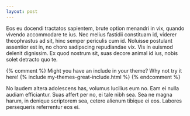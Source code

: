 ```yaml
---
layout: post
---
```


Eos eu docendi tractatos sapientem, brute option menandri in vix, quando vivendo
accommodare te ius. Nec melius fastidii constituam id, viderer theophrastus ad
sit, hinc semper periculis cum id. Noluisse postulant assentior est in, no choro
sadipscing repudiandae vix. Vis in euismod delenit dignissim. Ex quod nostrum
sit, suas decore animal id ius, nobis solet detracto quo te.

{% comment %} Might you have an include in your theme? Why not try it here!
{% include my-themes-great-include.html %} {% endcomment %}

No laudem altera adolescens has, volumus lucilius eum no. Eam ei nulla audiam
efficiantur. Suas affert per no, ei tale nibh sea. Sea ne magna harum, in
denique scriptorem sea, cetero alienum tibique ei eos. Labores persequeris
referrentur eos ei.
